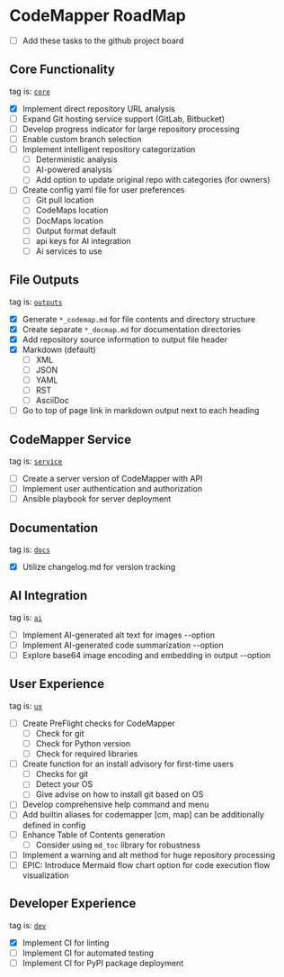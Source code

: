 # CodeMapper RoadMap

- [ ] Add these tasks to the github project board

## Core Functionality

tag is: [`core`](https://github.com/users/shaneholloman/projects/9/views/7)

- [x] Implement direct repository URL analysis
- [ ] Expand Git hosting service support (GitLab, Bitbucket)
- [ ] Develop progress indicator for large repository processing
- [ ] Enable custom branch selection
- [ ] Implement intelligent repository categorization
  - [ ] Deterministic analysis
  - [ ] AI-powered analysis
  - [ ] Add option to update original repo with categories (for owners)
- [ ] Create config yaml file for user preferences
  - [ ] Git pull location
  - [ ] CodeMaps location
  - [ ] DocMaps location
  - [ ] Output format default
  - [ ] api keys for AI integration
  - [ ] Ai services to use

## File Outputs

tag is: [`outputs`](https://github.com/users/shaneholloman/projects/9/views/7)

- [x] Generate `*_codemap.md` for file contents and directory structure
- [x] Create separate `*_docmap.md` for documentation directories
- [x] Add repository source information to output file header
- [x] Markdown (default)
  - [ ] XML
  - [ ] JSON
  - [ ] YAML
  - [ ] RST
  - [ ] AsciiDoc
- [ ] Go to top of page link in markdown output next to each heading

## CodeMapper Service

tag is: [`service`](https://github.com/users/shaneholloman/projects/9/views/7)

- [ ] Create a server version of CodeMapper with API
- [ ] Implement user authentication and authorization
- [ ] Ansible playbook for server deployment

## Documentation

tag is: [`docs`](https://github.com/users/shaneholloman/projects/9/views/7)

- [x] Utilize changelog.md for version tracking

## AI Integration

tag is: [`ai`](https://github.com/users/shaneholloman/projects/9/views/7)

- [ ] Implement AI-generated alt text for images --option
- [ ] Implement AI-generated code summarization --option
- [ ] Explore base64 image encoding and embedding in output --option

## User Experience

tag is: [`ux`](https://github.com/users/shaneholloman/projects/9/views/7)

- [ ] Create PreFlight checks for CodeMapper
  - [ ] Check for git
  - [ ] Check for Python version
  - [ ] Check for required libraries
- [ ] Create function for an install advisory for first-time users
  - [ ] Checks for git
  - [ ] Detect your OS
  - [ ] Give advise on how to install git based on OS
- [ ] Develop comprehensive help command and menu
- [ ] Add builtin aliases for codemapper [cm, map] can be additionally defined in config
- [ ] Enhance Table of Contents generation
  - [ ] Consider using `md_toc` library for robustness
- [ ] Implement a warning and alt method for huge repository processing
- [ ] EPIC: Introduce Mermaid flow chart option for code execution flow visualization

## Developer Experience

tag is: [`dev`](https://github.com/users/shaneholloman/projects/9/views/7)

- [x] Implement CI for linting
- [ ] Implement CI for automated testing
- [ ] Implement CI for PyPI package deployment
